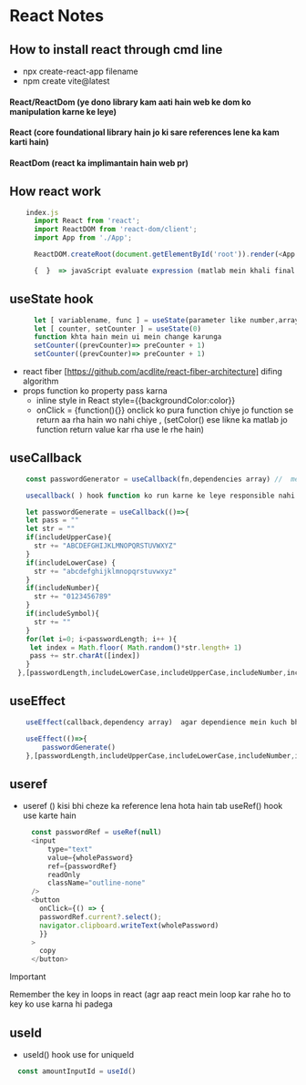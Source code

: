 # React Notes
## How to install react through cmd line
- npx create-react-app filename
- npm create vite@latest

#### React/ReactDom (ye dono library kam aati hain web ke dom ko manipulation karne ke leye)

#### React (core foundational library hain jo ki sare references lene ka kam karti hain)

#### ReactDom (react ka implimantain hain web pr)

## How react work
```javascript
    index.js
      import React from 'react';
      import ReactDOM from 'react-dom/client';
      import App from './App';

      ReactDOM.createRoot(document.getElementById('root')).render(<App />);

      {  }  => javaScript evaluate expression (matlab mein khali final outcome likhunga}
```

##  useState hook
```javascript
      let [ variablename, func ] = useState(parameter like number,array,string,{})
      let [ counter, setCounter ] = useState(0)
      function khta hain mein ui mein change karunga
      setCounter((prevCounter)=> preCounter + 1)
      setCounter((prevCounter)=> preCounter + 1)
```
- react fiber [https://github.com/acdlite/react-fiber-architecture] difing algorithm
- props function ko property pass karna
    - inline style in React style={{backgroundColor:color}}
    - onClick = {function(){}}  onclick ko pura function chiye jo function se return aa rha hain wo nahi chiye ,  (setColor() ese likne ka matlab jo function return value kar rha use le rhe hain)

## useCallback
```javascript
    const passwordGenerator = useCallback(fn,dependencies array) //  mere pas ek function hain use memory mein rakh lo agar mein use dubara se run karu to jitna part use hota hain use use kar lo jo nahi ho pa raha wo nahi ho pa rha

    usecallback( ) hook function ko run karne ke leye responsible nahi hain ye usko memoisation kara hain usko optimize karta hain use cachememory mein rakhta hain

    let passwordGenerate = useCallback(()=>{
    let pass = ""
    let str = ""
    if(includeUpperCase){
      str += "ABCDEFGHIJKLMNOPQRSTUVWXYZ"
    }
    if(includeLowerCase) {
      str += "abcdefghijklmnopqrstuvwxyz"
    }
    if(includeNumber){
      str += "0123456789"
    }
    if(includeSymbol){
      str += ""
    }
    for(let i=0; i<passwordLength; i++ ){
     let index = Math.floor( Math.random()*str.length+ 1)
     pass += str.charAt([index])
    }  
  },[passwordLength,includeLowerCase,includeUpperCase,includeNumber,includeSymbol])
```
## useEffect
```javascript
    useEffect(callback,dependency array)  agar dependience mein kuch bhi ched char hui to mein dubara se run ho jaunga

    useEffect(()=>{
        passwordGenerate()
    },[passwordLength,includeUpperCase,includeLowerCase,includeNumber,includeSymbol,setWholePassword])
```
## useref
- useref ()   kisi bhi cheze ka reference lena hota hain tab useRef() hook use karte hain
  ```javascript
    const passwordRef = useRef(null)
    <input
        type="text"
        value={wholePassword}
        ref={passwordRef}
        readOnly
        className="outline-none"
    />
    <button
      onClick={() => {
      passwordRef.current?.select();
      navigator.clipboard.writeText(wholePassword)
      }}
    >
      copy
    </button>
  ```
> [!IMPORTANT]
> Remember the key in loops in react (agr aap react mein loop kar rahe ho to key ko use karna hi padega

## useId
- useId() hook use for uniqueId
```javascript
  const amountInputId = useId()
```

